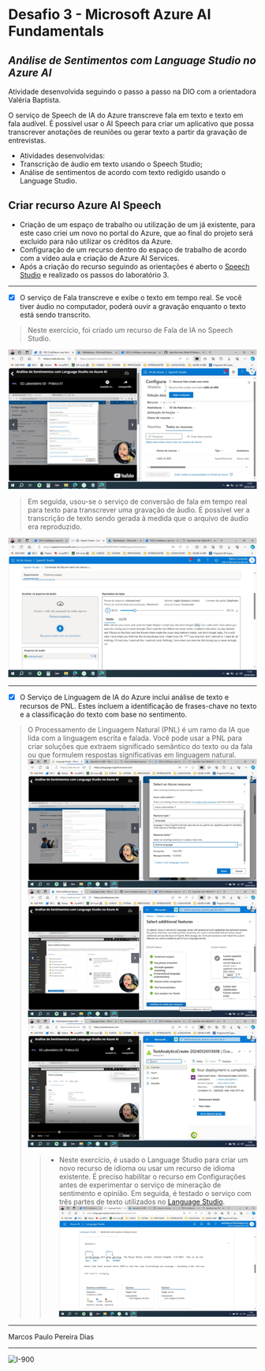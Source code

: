 # Desafio 3 - Microsoft Azure AI Fundamentals
## _Análise de Sentimentos com Language Studio no Azure AI_



Atividade desenvolvida seguindo o passo a passo na DIO com a orientadora Valéria Baptista.

O serviço de Speech de IA do Azure transcreve fala em texto e texto em fala audível. É possível usar o AI Speech para criar um aplicativo que possa transcrever anotações de reuniões ou gerar texto a partir da gravação de entrevistas.

- Atividades desenvolvidas:
- Transcrição de áudio em texto usando o Speech Studio;
- Análise de sentimentos de acordo com texto redigido usando o Language Studio.


## Criar recurso Azure AI Speech

- Criação de um espaço de trabalho ou utilização de um já existente, para este caso criei um novo no portal do Azure, que ao final do projeto será excluido para não utilizar os créditos da Azure.
- Configuração de um recurso dentro do espaço de trabalho de acordo com a vídeo aula e criação de Azure AI Services.
- Após a criação do recurso seguindo as orientações é aberto o [Speech Studio](https://speech.microsoft.com/portal) e realizado os passos do laboratório 3.

***

- [x] O serviço de Fala transcreve e exibe o texto em tempo real. Se você tiver áudio no computador, poderá ouvir a gravação enquanto o texto está sendo transcrito.

>Neste exercício, foi criado um recurso de Fala de IA no Speech Studio. 

![Criando Recurso Speech](https://github.com/skyzinha-chan/mslearn-speech_language-studioAI-900/blob/main/prints/criando%20recurso%20speech.jpeg)

>Em seguida, usou-se o serviço de conversão de fala em tempo real para texto para transcrever uma gravação de áudio. É possível ver a transcrição de texto sendo gerada à medida que o arquivo de áudio era reproduzido.

![Convertendo áudio em texto](https://github.com/skyzinha-chan/mslearn-speech_language-studioAI-900/blob/main/prints/convertendo%20audio%20em%20texto.jpeg)


***

- [x] O Serviço de Linguagem de IA do Azure inclui análise de texto e recursos de PNL. Estes incluem a identificação de frases-chave no texto e a classificação do texto com base no sentimento.
>O Processamento de Linguagem Natural (PNL) é um ramo da IA que lida com a linguagem escrita e falada. Você pode usar a PNL para criar soluções que extraem significado semântico do texto ou da fala ou que formulem respostas significativas em linguagem natural.
> ![Criando Recurso Language](https://github.com/skyzinha-chan/mslearn-speech_language-studioAI-900/blob/main/prints/cria%C3%A7%C3%A3o%20recurso%20language.jpeg)
> ![Configurando Recurso Language](https://github.com/skyzinha-chan/mslearn-speech_language-studioAI-900/blob/main/prints/criando%20recurso%20language.jpeg)
> ![Deployment do Recurso](https://github.com/skyzinha-chan/mslearn-speech_language-studioAI-900/blob/main/prints/deployment.jpeg)
>>- Neste exercício, é usado o Language Studio para criar um novo recurso de idioma ou usar um recurso de idioma existente. É preciso habilitar o recurso em Configurações antes de experimentar o serviço de mineração de sentimento e opinião. Em seguida, é testado o serviço com três partes de texto utilizados no [Language Studio](https://microsoftlearning.github.io/mslearn-ai-fundamentals/Instructions/Labs/06-text-analysis.html).
> ![Analise de sentimentos](https://github.com/skyzinha-chan/mslearn-speech_language-studioAI-900/blob/main/prints/analise%20de%20sentimentos.jpeg)

***
Marcos Paulo Pereira Dias
***


![I-900 ](https://hermes.dio.me/tracks/4d998d5c-36c1-497b-8da0-8db465c820eb.png )
